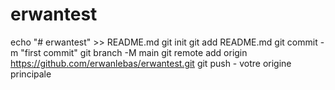 # erwantest
echo "# erwantest" >> README.md 
git init 
git add README.md 
git commit -m "first commit" 
git branch -M main 
git remote add origin https://github.com/erwanlebas/erwantest.git
 git push - votre origine principale
 
